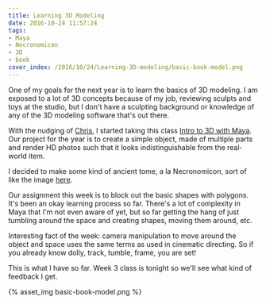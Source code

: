 ```yaml
---
title: Learning 3D Modeling
date: 2016-10-24 11:57:24
tags:
- Maya
- Necronomicon
- 3D
- book
cover_index: /2016/10/24/Learning-3D-modeling/basic-book-model.png
---
```


One of my goals for the next year is to learn the basics of 3D modeling. I am exposed to a lot of 3D concepts because of my job, reviewing sculpts and toys at the studio, but I don't have a sculpting background or knowledge of any of the 3D modeling software that's out there.

With the nudging of [Chris](https://github.com/cdata), I started taking this class [Intro to 3D with Maya](https://gno.empower-xl.com/community/index.cfm/course/details/course_id/26A33E6F989E3E5300C4E9C5DB983E05/attr_id/CATG/attr_value/ALL/loc/9B5CFBC21D53FBF017063E153726BD39). Our project for the year is to create a simple object, made of multiple parts and render HD photos such that it looks indistinguishable from the real-world item.

I decided to make some kind of ancient tome, a la Necronomicon, sort of like the image [here](http://orig10.deviantart.net/7bb9/f/2013/200/7/e/7ea360ffb5797847483cbf2da94c9dc5-d6e8njv.jpg).

Our assignment this week is to block out the basic shapes with polygons. It's been an okay learning process so far. There's a lot of complexity in Maya that I'm not even aware of yet, but so far getting the hang of just tumbling around the space and creating shapes, moving them around, etc.

Interesting fact of the week: camera manipulation to move around the object and space uses the same terms as used in cinematic directing. So if you already know dolly, track, tumble, frame, you are set!

This is what I have so far. Week 3 class is tonight so we'll see what kind of feedback I get.

{% asset_img basic-book-model.png %}
